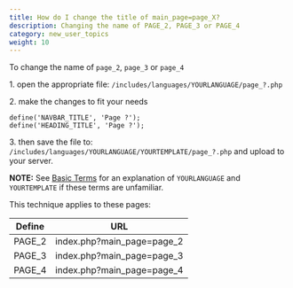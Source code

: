```yaml
---
title: How do I change the title of main_page=page_X?
description: Changing the name of PAGE_2, PAGE_3 or PAGE_4
category: new_user_topics 
weight: 10
---
```


To change the name of `page_2`, `page_3` or `page_4`  

1\. open the appropriate file: `/includes/languages/YOURLANGUAGE/page_?.php`

2\. make the changes to fit your needs  

```
define('NAVBAR_TITLE', 'Page ?');  
define('HEADING_TITLE', 'Page ?');
```

3\. then save the file to:  
`/includes/languages/YOURLANGUAGE/YOURTEMPLATE/page_?.php` and upload to your server.  

**NOTE:** See [Basic Terms](/user/first_steps/basic_terms/) for an 
explanation of `YOURLANGUAGE` and `YOURTEMPLATE` if these terms are 
unfamiliar. 

This technique applies to these pages:

Define | URL
-------|----------
PAGE_2 | index.php?main_page=page_2
PAGE_3 | index.php?main_page=page_3
PAGE_4 | index.php?main_page=page_4
